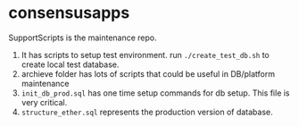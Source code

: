 # consensusapps

SupportScripts is the maintenance repo.

1) It has scripts to setup test environment.
run `./create_test_db.sh` to create local test database.
2) archieve folder has lots of scripts that could be useful in DB/platform maintenance
3) `init_db_prod.sql` has one time setup commands for db setup. This file is very critical.
4) `structure_ether.sql` represents the production version of database.